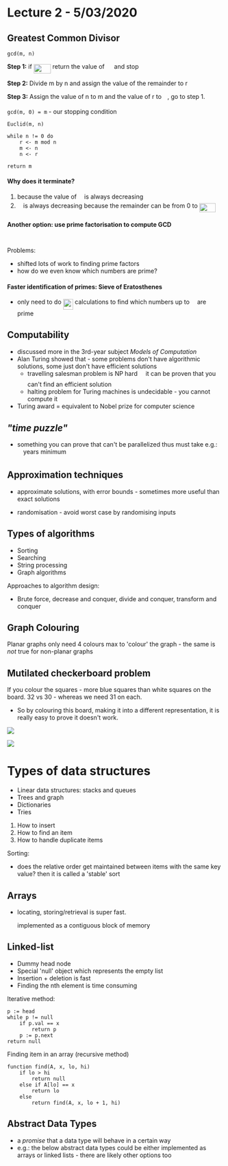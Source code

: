 # Lecture 2 - 5/03/2020

## Greatest Common Divisor

`gcd(m, n)`

**Step 1:** if <img src="svgs/73736f8725b398dd13e17ef7c1d0a94a.svg?invert_in_darkmode" align=middle width=40.00371704999999pt height=21.18721440000001pt/> return the value of <img src="svgs/0e51a2dede42189d77627c4d742822c3.svg?invert_in_darkmode" align=middle width=14.433101099999991pt height=14.15524440000002pt/> and stop

**Step 2:** Divide m by n and assign the value of the remainder to r

**Step 3:** Assign the value of n to m and the value of r to <img src="svgs/55a049b8f161ae7cfeb0197d75aff967.svg?invert_in_darkmode" align=middle width=9.86687624999999pt height=14.15524440000002pt/>, go to step 1.

`gcd(m, 0) = m` - our stopping condition

```pseudocode
Euclid(m, n)

while n != 0 do
    r <- m mod n
    m <- n
    n <- r

return m
```

#### Why does it terminate?

1. because the value of <img src="svgs/55a049b8f161ae7cfeb0197d75aff967.svg?invert_in_darkmode" align=middle width=9.86687624999999pt height=14.15524440000002pt/> is always decreasing
2. <img src="svgs/55a049b8f161ae7cfeb0197d75aff967.svg?invert_in_darkmode" align=middle width=9.86687624999999pt height=14.15524440000002pt/> is always decreasing because the remainder can be from 0 to <img src="svgs/efcf8d472ecdd2ea56d727b5746100e3.svg?invert_in_darkmode" align=middle width=38.17727759999999pt height=21.18721440000001pt/>

#### Another option: use prime factorisation to compute GCD

<p align="center"><img src="svgs/ba5def3bd77374c0a1e24849bb298f0a.svg?invert_in_darkmode" align=middle width=300.45530625pt height=10.5936072pt/></p>

Problems:

- shifted lots of work to finding prime factors
- how do we even know which numbers are prime?

#### Faster identification of primes: Sieve of Eratosthenes

- only need to do <img src="svgs/4fd78aba72015f7697ab298a89ec8a9c.svg?invert_in_darkmode" align=middle width=23.565549149999992pt height=24.995338500000003pt/> calculations to find which numbers up to <img src="svgs/55a049b8f161ae7cfeb0197d75aff967.svg?invert_in_darkmode" align=middle width=9.86687624999999pt height=14.15524440000002pt/> are prime

## Computability

- discussed more in the 3rd-year subject *Models of Computation*
- Alan Turing showed that - some problems don't have algorithmic solutions, some just don't have efficient solutions
  - travelling salesman problem is NP hard <img src="svgs/dd346d5af971e1d1e1f87f86bb18597c.svg?invert_in_darkmode" align=middle width=10.95894029999999pt height=22.758598499999987pt/>  it can be proven that you can't find an efficient solution
  - halting problem for Turing machines is undecidable - you cannot compute it
- Turing award = equivalent to Nobel prize for computer science

## *"time puzzle"*

- something you can prove that can't be parallelized thus must take e.g.: <img src="svgs/55a049b8f161ae7cfeb0197d75aff967.svg?invert_in_darkmode" align=middle width=9.86687624999999pt height=14.15524440000002pt/> years minimum

## Approximation techniques

- approximate solutions, with error bounds - sometimes more useful than exact solutions

- randomisation - avoid worst case by randomising inputs

## Types of algorithms

- Sorting
- Searching
- String processing
- Graph algorithms

Approaches to algorithm design:

- Brute force, decrease and conquer, divide and conquer, transform and conquer

## Graph Colouring

Planar graphs only need 4 colours max to 'colour' the graph - the same is *not* true for non-planar graphs

## Mutilated checkerboard problem

If you colour the squares - more blue squares than white squares on the board. 32 vs 30 - whereas we need 31 on each.

- So by colouring this board, making it into a different representation, it is really easy to prove it doesn't work.

![](screenshot_2020-06-28_17-35-45_904346138.png)

![](screenshot_2020-06-28_17-35-49_004584317.png)

# Types of data structures

- Linear data structures: stacks and queues
- Trees and graph
- Dictionaries
- Tries
1. How to insert
2. How to find an item
3. How to handle duplicate items

Sorting:

- does the relative order get maintained between items with the same key value? then it is called a 'stable' sort

## Arrays

- locating, storing/retrieval is super fast.
  
  implemented as a contiguous block of memory

## Linked-list

- Dummy head node
- Special 'null' object which represents the empty list
- Insertion + deletion is fast
- Finding the nth element is time consuming

Iterative method:

```pseudo
p := head
while p != null
    if p.val == x
        return p
    p := p.next
return null
```

Finding item in an array (recursive method)

```pseudocode
function find(A, x, lo, hi)
    if lo > hi
        return null
    else if A[lo] == x
        return lo
    else
        return find(A, x, lo + 1, hi)
```

## Abstract Data Types

- a *promise* that a data type will behave in a certain way
- e.g.: the below abstract data types could be either implemented as arrays or linked lists - there are likely other options too
